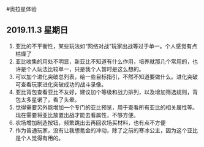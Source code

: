 #奥拉星体验

## 2019.11.3 星期日

1. 亚比的不平衡性，某些玩法如“网络对战”玩家出战等过于单一。个人感觉有点枯燥了
2. 亚比收集的用处不明显，新亚比不知道有什么作用，培养就那几个常用的，也许是个人玩法比较单一，只是我个人暂时是这么想的。
3. 可以加个进化突破总列表，给一些目标指引，不然不知道要做什么。进化突破可查看玩家进化突破成功的战斗录像。
4. 亚比背包查看亚比不友好，建议加个等级和战力排列，以及增加筛选规则，背包太多星诺了，看了头晕。
6. 觉得需要另外能增加一个专门的亚比预览，用于查看所有亚比的相关属性等。现在需要将亚比放置出战才能去看属性，不够方便。
7. 农场增加制造按钮，频繁跳出去再回农场买材料，也有点不方便
8. 作为普通玩家，没有让我想氪金的冲动，除了之前的寒冰公主，因为这个亚比是个人觉得有用的。

